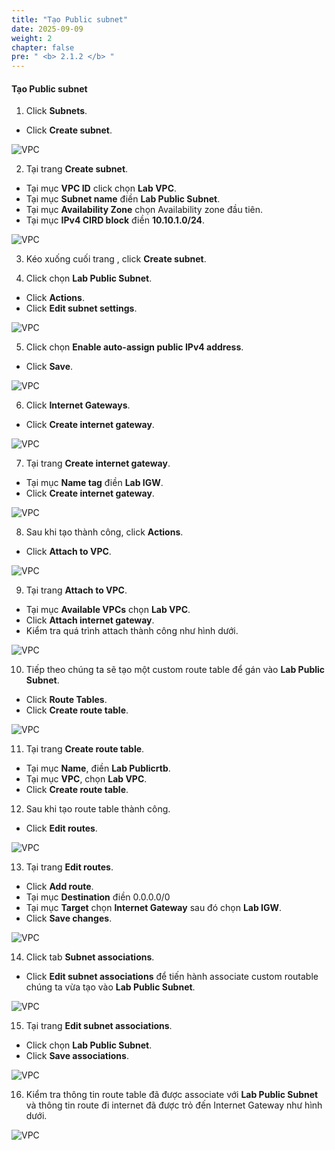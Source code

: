 ```yaml
---
title: "Tạo Public subnet"
date: 2025-09-09
weight: 2
chapter: false
pre: " <b> 2.1.2 </b> "
---
```


#### Tạo Public subnet

1. Click **Subnets**.

- Click **Create subnet**.

![VPC](/images/2.prerequisite/003-createsubnet.png)

2. Tại trang **Create subnet**.

- Tại mục **VPC ID** click chọn **Lab VPC**.
- Tại mục **Subnet name** điền **Lab Public Subnet**.
- Tại mục **Availability Zone** chọn Availability zone đầu tiên.
- Tại mục **IPv4 CIRD block** điền **10.10.1.0/24**.

![VPC](/images/2.prerequisite/004-createsubnet.png)

3. Kéo xuống cuối trang , click **Create subnet**.

4. Click chọn **Lab Public Subnet**.

- Click **Actions**.
- Click **Edit subnet settings**.

![VPC](/images/2.prerequisite/005-createsubnet.png)

5. Click chọn **Enable auto-assign public IPv4 address**.

- Click **Save**.

![VPC](/images/2.prerequisite/006-createsubnet.png)

6. Click **Internet Gateways**.

- Click **Create internet gateway**.

![VPC](/images/2.prerequisite/007-createigw.png)

7. Tại trang **Create internet gateway**.

- Tại mục **Name tag** điền **Lab IGW**.
- Click **Create internet gateway**.

![VPC](/images/2.prerequisite/008-createigw.png)

8. Sau khi tạo thành công, click **Actions**.

- Click **Attach to VPC**.

![VPC](/images/2.prerequisite/009-createigw.png)

9. Tại trang **Attach to VPC**.

- Tại mục **Available VPCs** chọn **Lab VPC**.
- Click **Attach internet gateway**.
- Kiểm tra quá trình attach thành công như hình dưới.

![VPC](/images/2.prerequisite/010-createigw.png)

10. Tiếp theo chúng ta sẽ tạo một custom route table để gán vào **Lab Public Subnet**.

- Click **Route Tables**.
- Click **Create route table**.

![VPC](/images/2.prerequisite/011-creatertb.png)

11. Tại trang **Create route table**.

- Tại mục **Name**, điền **Lab Publicrtb**.
- Tại mục **VPC**, chọn **Lab VPC**.
- Click **Create route table**.

12. Sau khi tạo route table thành công.

- Click **Edit routes**.

![VPC](/images/2.prerequisite/012-creatertb.png)

13. Tại trang **Edit routes**.

- Click **Add route**.
- Tại mục **Destination** điền 0.0.0.0/0
- Tại mục **Target** chọn **Internet Gateway** sau đó chọn **Lab IGW**.
- Click **Save changes**.

![VPC](/images/2.prerequisite/013-creatertb.png)

14. Click tab **Subnet associations**.

- Click **Edit subnet associations** để tiến hành associate custom routable chúng ta vừa tạo vào **Lab Public Subnet**.

![VPC](/images/2.prerequisite/014-creatertb.png)

15. Tại trang **Edit subnet associations**.

- Click chọn **Lab Public Subnet**.
- Click **Save associations**.

![VPC](/images/2.prerequisite/015-creatertb.png)

16. Kiểm tra thông tin route table đã được associate với **Lab Public Subnet** và thông tin route đi internet đã được trỏ đến Internet Gateway như hình dưới.

![VPC](/images/2.prerequisite/016-creatertb.png)
